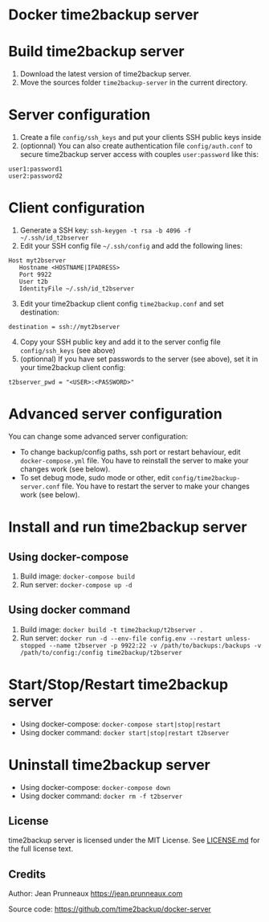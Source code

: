 # Docker time2backup server

# Build time2backup server
1. Download the latest version of time2backup server.
2. Move the sources folder `time2backup-server` in the current directory.

# Server configuration
1. Create a file `config/ssh_keys` and put your clients SSH public keys inside
2. (optionnal) You can also create authentication file `config/auth.conf` to secure time2backup server access with couples `user:password` like this:
```
user1:password1
user2:password2
```

# Client configuration
1. Generate a SSH key: `ssh-keygen -t rsa -b 4096 -f ~/.ssh/id_t2bserver`
2. Edit your SSH config file `~/.ssh/config` and add the following lines:
```
Host myt2bserver
   Hostname <HOSTNAME|IPADRESS>
   Port 9922
   User t2b
   IdentityFile ~/.ssh/id_t2bserver
```
3. Edit your time2backup client config `time2backup.conf` and set destination:
```
destination = ssh://myt2bserver
```
4. Copy your SSH public key and add it to the server config file `config/ssh_keys` (see above)
5. (optionnal) If you have set passwords to the server (see above), set it in your time2backup client config:
```
t2bserver_pwd = "<USER>:<PASSWORD>"
```

# Advanced server configuration
You can change some advanced server configuration:
- To change backup/config paths, ssh port or restart behaviour, edit `docker-compose.yml` file. You have to reinstall the server to make your changes work (see below).
- To set debug mode, sudo mode or other, edit `config/time2backup-server.conf` file. You have to restart the server to make your changes work (see below).

# Install and run time2backup server
## Using docker-compose
1. Build image: `docker-compose build`
2. Run server: `docker-compose up -d`

## Using docker command
1. Build image: `docker build -t time2backup/t2bserver .`
2. Run server: `docker run -d --env-file config.env --restart unless-stopped --name t2bserver -p 9922:22 -v /path/to/backups:/backups -v /path/to/config:/config time2backup/t2bserver`

# Start/Stop/Restart time2backup server
- Using docker-compose: `docker-compose start|stop|restart`
- Using docker command: `docker start|stop|restart t2bserver`

# Uninstall time2backup server
- Using docker-compose: `docker-compose down`
- Using docker command: `docker rm -f t2bserver`

## License
time2backup server is licensed under the MIT License. See [LICENSE.md](LICENSE.md) for the full license text.

## Credits
Author: Jean Prunneaux https://jean.prunneaux.com

Source code: https://github.com/time2backup/docker-server
